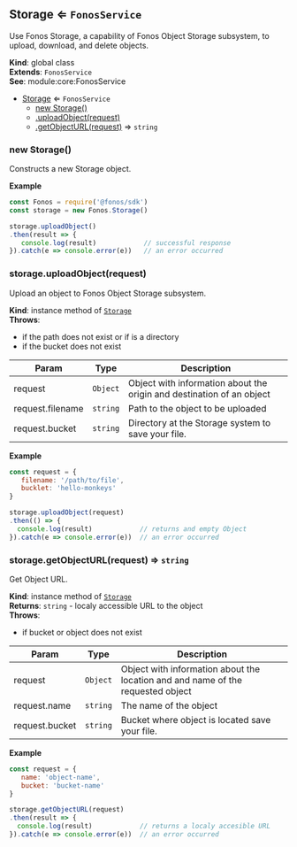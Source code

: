 <a name="Storage"></a>

## Storage ⇐ <code>FonosService</code>
Use Fonos Storage, a capability of Fonos Object Storage subsystem,
to upload, download, and delete objects.

**Kind**: global class  
**Extends**: <code>FonosService</code>  
**See**: module:core:FonosService  

* [Storage](#Storage) ⇐ <code>FonosService</code>
    * [new Storage()](#new_Storage_new)
    * [.uploadObject(request)](#Storage+uploadObject)
    * [.getObjectURL(request)](#Storage+getObjectURL) ⇒ <code>string</code>

<a name="new_Storage_new"></a>

### new Storage()
Constructs a new Storage object.

**Example**  
```js
const Fonos = require('@fonos/sdk')
const storage = new Fonos.Storage()

storage.uploadObject()
.then(result => {
   console.log(result)            // successful response
}).catch(e => console.error(e))   // an error occurred
```
<a name="Storage+uploadObject"></a>

### storage.uploadObject(request)
Upload an object to Fonos Object Storage subsystem.

**Kind**: instance method of [<code>Storage</code>](#Storage)  
**Throws**:

- if the path does not exist or if is a directory
- if the bucket does not exist


| Param | Type | Description |
| --- | --- | --- |
| request | <code>Object</code> | Object with information about the origin and destination of an object |
| request.filename | <code>string</code> | Path to the object to be uploaded |
| request.bucket | <code>string</code> | Directory at the Storage system to save your file. |

**Example**  
```js
const request = {
   filename: '/path/to/file',
   bucklet: 'hello-monkeys'
}

storage.uploadObject(request)
.then(() => {
  console.log(result)            // returns and empty Object
}).catch(e => console.error(e))  // an error occurred
```
<a name="Storage+getObjectURL"></a>

### storage.getObjectURL(request) ⇒ <code>string</code>
Get Object URL.

**Kind**: instance method of [<code>Storage</code>](#Storage)  
**Returns**: <code>string</code> - localy accessible URL to the object  
**Throws**:

- if bucket or object does not exist


| Param | Type | Description |
| --- | --- | --- |
| request | <code>Object</code> | Object with information about the location and and name of the requested object |
| request.name | <code>string</code> | The name of the object |
| request.bucket | <code>string</code> | Bucket where object is located save your file. |

**Example**  
```js
const request = {
   name: 'object-name',
   bucket: 'bucket-name'
}

storage.getObjectURL(request)
.then(result => {
  console.log(result)            // returns a localy accesible URL
}).catch(e => console.error(e))  // an error occurred
```
